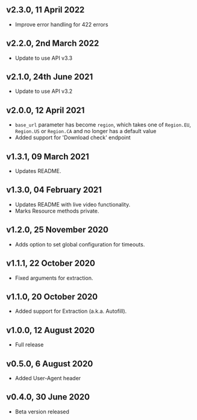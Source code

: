 ## v2.3.0, 11 April 2022

- Improve error handling for 422 errors

## v2.2.0, 2nd March 2022

- Update to use API v3.3

## v2.1.0, 24th June 2021

- Update to use API v3.2

## v2.0.0, 12 April 2021

- `base_url` parameter has become `region`, which takes one of `Region.EU`, `Region.US` or `Region.CA` and no longer has a default value
- Added support for 'Download check' endpoint

## v1.3.1, 09 March 2021

- Updates README.

## v1.3.0, 04 February 2021

- Updates README with live video functionality.
- Marks Resource methods private.

## v1.2.0, 25 November 2020

- Adds option to set global configuration for timeouts.

## v1.1.1, 22 October 2020

- Fixed arguments for extraction.

## v1.1.0, 20 October 2020

- Added support for Extraction (a.k.a. Autofill).

## v1.0.0, 12 August 2020

- Full release

## v0.5.0, 6 August 2020

- Added User-Agent header

## v0.4.0, 30 June 2020

- Beta version released
